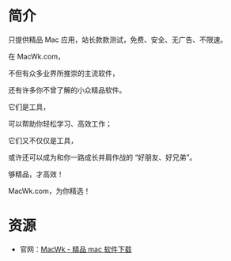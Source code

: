 # 简介

只提供精品 Mac 应用，站长款款测试，免费、安全、无广告、不限速。

在 MacWk.com，

不但有众多业界所推崇的主流软件，

还有许多你不曾了解的小众精品软件。

它们是工具，

可以帮助你轻松学习、高效工作；

它们又不仅仅是工具，

或许还可以成为和你一路成长并肩作战的 “好朋友、好兄弟”。

够精品，才高效！

MacWk.com，为你精选！

# 资源

* 官网：[MacWk - 精品 mac 软件下载](https://macwk.com/)

